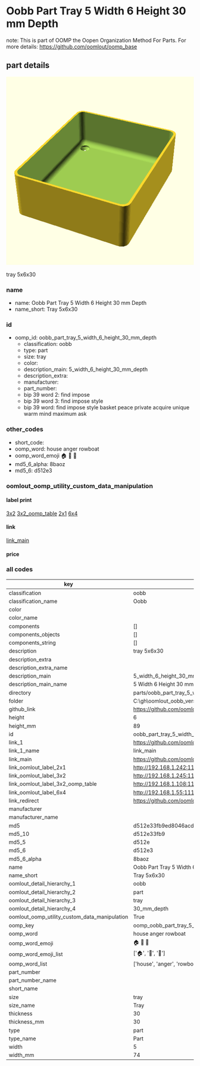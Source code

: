 # Oobb Part Tray 5 Width 6 Height 30 mm Depth  

note: This is part of OOMP the Oopen Organization Method For Parts. For more details: https://github.com/oomlout/oomp_base

##  part details
  

[![](3dpr.png)](3dpr.png)

tray 5x6x30



### name
* name: Oobb Part Tray 5 Width 6 Height 30 mm Depth
* name_short: Tray 5x6x30 
### id
* oomp_id: oobb_part_tray_5_width_6_height_30_mm_depth
  * classification: oobb
  * type: part
  * size: tray
  * color: 
  * description_main: 5_width_6_height_30_mm_depth
  * description_extra: 
  * manufacturer: 
  * part_number: 
  * bip 39 word 2: find impose
  * bip 39 word 3: find impose style
  * bip 39 word: find impose style basket peace private acquire unique warm mind maximum ask

### other_codes
* short_code: 
* oomp_word: house anger rowboat
* oomp_word_emoji :house: :anger: :rowboat:
* md5_6_alpha: 8baoz
* md5_6: d512e3






### oomlout_oomp_utility_custom_data_manipulation
#### label print
[3x2](http://192.168.1.245:1112/?label=oomp%208baoz)
[3x2_oomp_table](http://192.168.1.108:1112/?label=oomp%208baoz)
[2x1](http://192.168.1.242:1112/?label=oomp%208baoz)
[6x4](http://192.168.1.55:1112/?label=oomp%208baoz)    

#### link

[link_main](https://github.com/oomlout/oomlout_oobb_version_4_generated_parts/tree/main/navigation_oomp/oobb/part/tray/5_width_6_height_30_mm_depth/part)                              

#### price







### all codes 
| key | value |  
| --- | --- |  
| classification | oobb |  
| classification_name | Oobb |  
| color |  |  
| color_name |  |  
| components | [] |  
| components_objects | [] |  
| components_string | [] |  
| description | tray 5x6x30 |  
| description_extra |  |  
| description_extra_name |  |  
| description_main | 5_width_6_height_30_mm_depth |  
| description_main_name | 5 Width 6 Height 30 mm Depth |  
| directory | parts/oobb_part_tray_5_width_6_height_30_mm_depth |  
| folder | C:\gh\oomlout_oobb_version_4_generated_parts\parts\oobb_part_tray_5_width_6_height_30_mm_depth |  
| github_link | https://github.com/oomlout/oomlout_oomp_part_src/tree/main/parts/oobb_part_tray_5_width_6_height_30_mm_depth |  
| height | 6 |  
| height_mm | 89 |  
| id | oobb_part_tray_5_width_6_height_30_mm_depth |  
| link_1 | https://github.com/oomlout/oomlout_oobb_version_4_generated_parts/tree/main/navigation_oomp/oobb/part/tray/5_width_6_height_30_mm_depth/part |  
| link_1_name | link_main |  
| link_main | https://github.com/oomlout/oomlout_oobb_version_4_generated_parts/tree/main/navigation_oomp/oobb/part/tray/5_width_6_height_30_mm_depth/part |  
| link_oomlout_label_2x1 | http://192.168.1.242:1112/?label=oomp%208baoz |  
| link_oomlout_label_3x2 | http://192.168.1.245:1112/?label=oomp%208baoz |  
| link_oomlout_label_3x2_oomp_table | http://192.168.1.108:1112/?label=oomp%208baoz |  
| link_oomlout_label_6x4 | http://192.168.1.55:1112/?label=oomp%208baoz |  
| link_redirect | https://github.com/oomlout/oomlout_oobb_version_4_generated_parts/tree/main/parts/oobb_tray_05_06_30 |  
| manufacturer |  |  
| manufacturer_name |  |  
| md5 | d512e33fb9ed8046acd0e133af9c7ab5 |  
| md5_10 | d512e33fb9 |  
| md5_5 | d512e |  
| md5_6 | d512e3 |  
| md5_6_alpha | 8baoz |  
| name | Oobb Part Tray 5 Width 6 Height 30 mm Depth |  
| name_short | Tray 5x6x30  |  
| oomlout_detail_hierarchy_1 | oobb |  
| oomlout_detail_hierarchy_2 | part |  
| oomlout_detail_hierarchy_3 | tray |  
| oomlout_detail_hierarchy_4 | 30_mm_depth |  
| oomlout_oomp_utility_custom_data_manipulation | True |  
| oomp_key | oomp_oobb_part_tray_5_width_6_height_30_mm_depth |  
| oomp_word | house anger rowboat |  
| oomp_word_emoji | :house: :anger: :rowboat: |  
| oomp_word_emoji_list | [':house:', ':anger:', ':rowboat:'] |  
| oomp_word_list | ['house', 'anger', 'rowboat'] |  
| part_number |  |  
| part_number_name |  |  
| short_name |  |  
| size | tray |  
| size_name | Tray |  
| thickness | 30 |  
| thickness_mm | 30 |  
| type | part |  
| type_name | Part |  
| width | 5 |  
| width_mm | 74 |  
